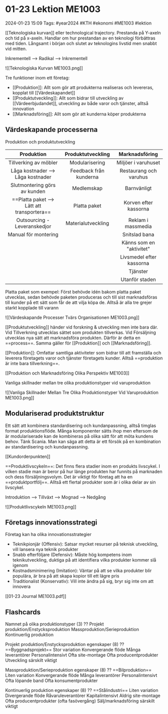 # 01-23 Lektion ME1003

2024-01-23 15:09
Tags: #year2024 #KTH #ekonomi #ME1003 #lektion

[[Teknologiska kurvan]] eller technological trajectory. Prestanda på Y-axeln och tid på x-axeln. Handlar om hur prestandan av en teknologi förbättras med tiden. Långsamt i början och slutet av teknologins livstid men snabbt vid mitten.

Inkrementell --> Radikal --> Inkrementell

![[Teknologiska Kurvan ME1003.png]]

Tre funktioner inom ett företag:

- [[Produktion]]: Allt som gör att produkterna realiseras och levereras, kopplat till [[Värdeskapandet]]
- [[Produktutveckling]]: Allt som bidrar till utveckling av [[Värdeerbjudandet]], utveckling av både varor och tjänster, alltså innovation
- [[Marknadsföring]]: Allt som gör att kunderna köper produkterna

## Värdeskapande processerna

Produktion och produktutveckling

| Produktion | Produktutveckling | Marknadsföring |
| :--: | :--: | :--: |
| Tillverking av möbler | Modularisering | Miljöer i varuhuset |
| Låga kostnader --><br>Låga kostnader | Feedback från kunderna | Restaurang och varuhus |
| Slutmontering görs av kunden | Medlemskap | Barnvänligt |
| ==Platta paket --> Lätt att transportera== | Platta paket | Korven efter kassorna |
| Outsourcing -<br>Leveranskedjor | Materialutveckling | Reklam i massmedia |
| Manual för montering |  | Snitslad bana |
|  |  | Känns som en "aktivitet" |
|  |  | Livsmedel efter kassorna |
|  |  | Tjänster |
|  |  | Utanför staden |

Platta paket som exempel: Först behövde idén bakom platta paket utvecklas, sedan behövde paketen produceras och till sist marknadsföras till kunder på ett sätt som får de att vilja köpa de. Alltså är alla tre grejer starkt kopplade till varann

![[Värdeskapande Processer Tvärs Organisationen ME1003.png]]

[[Produktutveckling]] händer vid forskning & utveckling men inte bara där. Vid Tillverkning utvecklas sättet som produkten tillverkas. Vid Försäljning utvecklas nya sätt att marknadsföra produkten. Därför är detta en ==process==. Samma gäller för [[Produktion]] och [[Marknadsföring]].

[[Produktion]]: Omfattar samtliga aktiviteter som bidrar till att framställa och leverera företagets varor och tjänster företagets kunder. Alltså ==produktion är inte bara tillverkning==.

[[Produktion och Marknadsföring Olika Perspektiv ME1003]]

Vanliga skillnader mellan tre olika produktionstyper vid varuproduktion

![[Vanliga Skillnader Mellan Tre Olika Produktionstyper Vid Varuproduktion ME1003.png]]

## Modulariserad produktstruktur

Ett sätt att kombinera standardisering och kundanpassning, alltså timglas format produktionsflöde. Många komponenter sätts ihop men eftersom de är modulariserade kan de kombineras på olika sätt för att möta kundens behov. Tänk Scania. Man kan säga att detta är ett försök på en kombination av standardisering och kundanpassning.

[[Kundorderpunkten]]

==Produktlivscykeln==: Det finns flera stadier inom en produkts livscykel. I vilken stadie man är beror på hur länge produkten har funnits på marknaden och dess försäljningsvolym. Det är viktigt för företag att ha en ==produktportfölj==. Alltså ett flertal produkter som är i olika delar av sin livscykel.

Introduktion --> Tillväxt --> Mognad --> Nedgång

![[Produktlivscykeln ME1003.png]]

## Företags innovationsstrategi

Företag kan ha olika innovationsstrategier

- Teknikpionjär (Offensiv): Satsar mycket resurser på teknisk utveckling, vill lansera nya teknik produkter
- Snabb efterföljare (Defensiv): Måste hög kompetens inom teknikutveckling, duktiga på att identifiera vilka produkter kommer slå igenom
- Kostnadsminimering (Imitation): Väntar på att se vilka produkter blir populära, är bra på att skapa kopior till ett lägre pris
- Traditionalist (Konservativ): Vill inte ändra på sig, bryr sig inte om att innovera

[[01-23 Journal ME1003.pdf]]

## Flashcards

Namnet på olika produktionstyper (3)
??
Projekt produktion/Enstycksproduktion
Massproduktion/Serieproduktion
Kontinuerlig produktion

Projekt produktion/Enstycksproduktion egenskaper (8)
??
==Byggnadsprojekt==
Stor variation
Konvergerande flöde
Många leverantörer
Personalintensivt
Ofta site-montage
Ofta producentprodukter
Utveckling särskilt viktigt

Massproduktion/Serieproduktion egenskaper (8)
??
==Bilproduktion==
Liten variation
Konvergerande flöde
Många leverantörer
Personalintensivt
Ofta löpande band
Ofta konsumentprodukter

Kontinuerlig produktion egenskaper (8)
??
==Stålindustri==
Liten variation
Divergerande flöde
Råvaruleverantörer
Kapitalintensivt
Aldrig site-montage
Ofta producentprodukter (ofta fasövergång)
Sälj/marknadsföring särskilt viktigt
